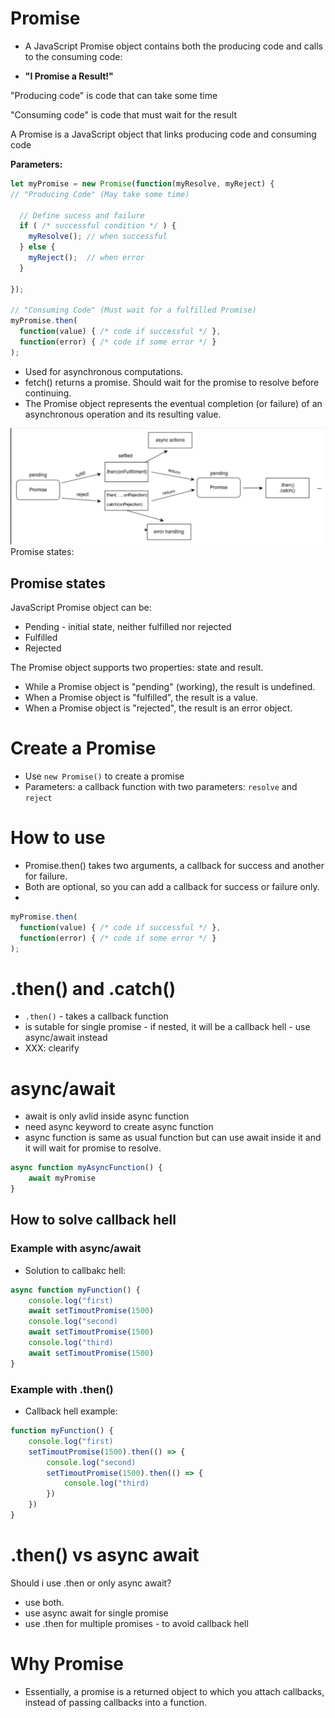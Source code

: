 
# Promise

* A JavaScript Promise object contains both the producing code and calls to the consuming code:


* **"I Promise a Result!"**

"Producing code" is code that can take some time

"Consuming code" is code that must wait for the result

A Promise is a JavaScript object that links producing code and consuming code

**Parameters:**


```javascript
let myPromise = new Promise(function(myResolve, myReject) {
// "Producing Code" (May take some time)

  // Define sucess and failure
  if ( /* successful condition */ ) {
    myResolve(); // when successful
  } else {
    myReject();  // when error
  }
  
});

// "Consuming Code" (Must wait for a fulfilled Promise)
myPromise.then(
  function(value) { /* code if successful */ },
  function(error) { /* code if some error */ }
);
```


* Used for asynchronous computations.
* fetch() returns a promise. Should wait for the promise to resolve before
  continuing.
* The Promise object represents the eventual completion (or failure) of an
  asynchronous operation and its resulting value.



![Promise](Figures/promises.png)
Promise states: 

## Promise states
JavaScript Promise object can be:
* Pending - initial state, neither fulfilled nor rejected
* Fulfilled
* Rejected


The Promise object supports two properties: state and result.
* While a Promise object is "pending" (working), the result is undefined.
* When a Promise object is "fulfilled", the result is a value.
* When a Promise object is "rejected", the result is an error object.


# Create a Promise

* Use `new Promise()`  to create a promise
* Parameters: a callback function with two parameters: `resolve` and `reject`


# How to use 
* Promise.then() takes two arguments, a callback for success and another for failure.
* Both are optional, so you can add a callback for success or failure only.
* 
```javascript
myPromise.then(
  function(value) { /* code if successful */ },
  function(error) { /* code if some error */ }
);
```


# .then() and .catch()
* `.then()`  - takes a callback function
* is sutable for single promise - if nested, it will be a callback hell - use async/await instead 
* XXX: clearify 

# async/await
* await is only avlid inside async function
* need async keyword to create async function
* async function is same as usual function but can use await inside it and it
  will wait for promise to resolve.


```javascript
async function myAsyncFunction() {
    await myPromise
}
```

## How to solve callback hell

### Example with async/await
* Solution to callbakc hell: 
```javascript
async function myFunction() {
    console.log("first)
    await setTimoutPromise(1500)
    console.log("second)
    await setTimoutPromise(1500)
    console.log("third)
    await setTimoutPromise(1500)
}
```

### Example with .then()
* Callback hell example: 
```javascript
function myFunction() {
    console.log("first)
    setTimoutPromise(1500).then(() => {
        console.log("second)
        setTimoutPromise(1500).then(() => {
            console.log("third)
        })
    })
}
```

# .then() vs async await
Should i use .then or only async await?
* use both. 
* use async await for single promise
* use .then for multiple promises - to avoid callback hell


# Why Promise
* Essentially, a promise is a returned object to which you attach callbacks,
  instead of passing callbacks into a function.





